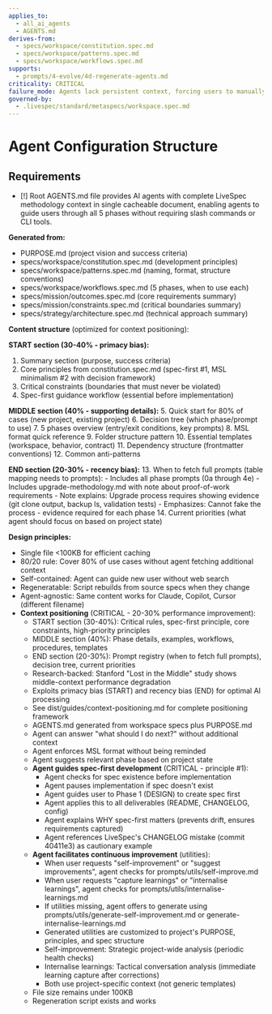 ```yaml
---
applies_to:
  - all_ai_agents
  - AGENTS.md
derives-from:
  - specs/workspace/constitution.spec.md
  - specs/workspace/patterns.spec.md
  - specs/workspace/workflows.spec.md
supports:
  - prompts/4-evolve/4d-regenerate-agents.md
criticality: CRITICAL
failure_mode: Agents lack persistent context, forcing users to manually explain LiveSpec methodology each session, defeating voluntary adoption model
governed-by:
  - .livespec/standard/metaspecs/workspace.spec.md
---
```


# Agent Configuration Structure

## Requirements
- [!] Root AGENTS.md file provides AI agents with complete LiveSpec methodology context in single cacheable document, enabling agents to guide users through all 5 phases without requiring slash commands or CLI tools.

**Generated from:**
- PURPOSE.md (project vision and success criteria)
- specs/workspace/constitution.spec.md (development principles)
- specs/workspace/patterns.spec.md (naming, format, structure conventions)
- specs/workspace/workflows.spec.md (5 phases, when to use each)
- specs/mission/outcomes.spec.md (core requirements summary)
- specs/mission/constraints.spec.md (critical boundaries summary)
- specs/strategy/architecture.spec.md (technical approach summary)

**Content structure** (optimized for context positioning):

**START section (30-40% - primacy bias):**
1. Summary section (purpose, success criteria)
2. Core principles from constitution.spec.md (spec-first #1, MSL minimalism #2 with decision framework)
3. Critical constraints (boundaries that must never be violated)
4. Spec-first guidance workflow (essential before implementation)

**MIDDLE section (40% - supporting details):**
5. Quick start for 80% of cases (new project, existing project)
6. Decision tree (which phase/prompt to use)
7. 5 phases overview (entry/exit conditions, key prompts)
8. MSL format quick reference
9. Folder structure pattern
10. Essential templates (workspace, behavior, contract)
11. Dependency structure (frontmatter conventions)
12. Common anti-patterns

**END section (20-30% - recency bias):**
13. When to fetch full prompts (table mapping needs to prompts):
    - Includes all phase prompts (0a through 4e)
    - Includes upgrade-methodology.md with note about proof-of-work requirements
    - Note explains: Upgrade process requires showing evidence (git clone output, backup ls, validation tests)
    - Emphasizes: Cannot fake the process - evidence required for each phase
14. Current priorities (what agent should focus on based on project state)

**Design principles:**
- Single file <100KB for efficient caching
- 80/20 rule: Cover 80% of use cases without agent fetching additional context
- Self-contained: Agent can guide new user without web search
- Regeneratable: Script rebuilds from source specs when they change
- Agent-agnostic: Same content works for Claude, Copilot, Cursor (different filename)
- **Context positioning** (CRITICAL - 20-30% performance improvement):
  - START section (30-40%): Critical rules, spec-first principle, core constraints, high-priority principles
  - MIDDLE section (40%): Phase details, examples, workflows, procedures, templates
  - END section (20-30%): Prompt registry (when to fetch full prompts), decision tree, current priorities
  - Research-backed: Stanford "Lost in the Middle" study shows middle-context performance degradation
  - Exploits primacy bias (START) and recency bias (END) for optimal AI processing
  - See dist/guides/context-positioning.md for complete positioning framework
  - AGENTS.md generated from workspace specs plus PURPOSE.md
  - Agent can answer "what should I do next?" without additional context
  - Agent enforces MSL format without being reminded
  - Agent suggests relevant phase based on project state
  - **Agent guides spec-first development** (CRITICAL - principle #1):
    - Agent checks for spec existence before implementation
    - Agent pauses implementation if spec doesn't exist
    - Agent guides user to Phase 1 (DESIGN) to create spec first
    - Agent applies this to all deliverables (README, CHANGELOG, config)
    - Agent explains WHY spec-first matters (prevents drift, ensures requirements captured)
    - Agent references LiveSpec's CHANGELOG mistake (commit 40411e3) as cautionary example
  - **Agent facilitates continuous improvement** (utilities):
    - When user requests "self-improvement" or "suggest improvements", agent checks for prompts/utils/self-improve.md
    - When user requests "capture learnings" or "internalise learnings", agent checks for prompts/utils/internalise-learnings.md
    - If utilities missing, agent offers to generate using prompts/utils/generate-self-improvement.md or generate-internalise-learnings.md
    - Generated utilities are customized to project's PURPOSE, principles, and spec structure
    - Self-improvement: Strategic project-wide analysis (periodic health checks)
    - Internalise learnings: Tactical conversation analysis (immediate learning capture after corrections)
    - Both use project-specific context (not generic templates)
  - File size remains under 100KB
  - Regeneration script exists and works
